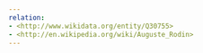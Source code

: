 ```yaml
---
relation:
- <http://www.wikidata.org/entity/Q30755>
- <http://en.wikipedia.org/wiki/Auguste_Rodin>
---
```

